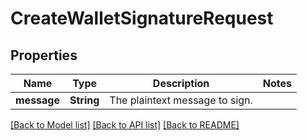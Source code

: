 # CreateWalletSignatureRequest

## Properties
Name | Type | Description | Notes
------------ | ------------- | ------------- | -------------
**message** | **String** | The plaintext message to sign. | 

[[Back to Model list]](../README.md#documentation-for-models) [[Back to API list]](../README.md#documentation-for-api-endpoints) [[Back to README]](../README.md)


